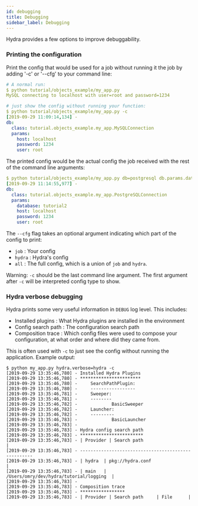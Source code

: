 ```yaml
---
id: debugging
title: Debugging
sidebar_label: Debugging
---
```

Hydra provides a few options to improve debuggability.

### Printing the configuration
Print the config that would be used for a job without running it the job by adding '-c' or '--cfg' to your command line:
```yaml
# A normal run:
$ python tutorial/objects_example/my_app.py
MySQL connecting to localhost with user=root and password=1234

# just show the config without running your function:
$ python tutorial/objects_example/my_app.py -c
[2019-09-29 11:09:14,134] -
db:
  class: tutorial.objects_example.my_app.MySQLConnection
  params:
    host: localhost
    password: 1234
    user: root
```
The printed config would be the actual config the job received with the rest of the command line arguments:
```yaml
$ python tutorial/objects_example/my_app.py db=postgresql db.params.database=tutorial2 -c
[2019-09-29 11:14:55,977] -
db:
  class: tutorial.objects_example.my_app.PostgreSQLConnection
  params:
    database: tutorial2
    host: localhost
    password: 1234
    user: root
```

The `--cfg` flag takes an optional argument indicating which part of the config to print:
* `job` : Your config 
* `hydra` : Hydra's config
* `all` : The full config, which is a union of `job` and `hydra`.

Warning: `-c` should be the last command line argument. The first argument after `-c` will be interpreted config type to show.

### Hydra verbose debugging
Hydra prints some very useful information in `DEBUG` log level.
This includes:
* Installed plugins : What Hydra plugins are installed in the environment 
* Config search path : The configuration search path
* Composition trace : Which config files were used to compose your configuration, at what order and where did they came from.

This is often used with `-c` to just see the config without running the application.
Example output:
```text
$ python my_app.py hydra.verbose=hydra -c
[2019-09-29 13:35:46,780] - Installed Hydra Plugins
[2019-09-29 13:35:46,780] - ***********************
[2019-09-29 13:35:46,780] -     SearchPathPlugin:
[2019-09-29 13:35:46,780] -     -----------------
[2019-09-29 13:35:46,781] -     Sweeper:
[2019-09-29 13:35:46,781] -     --------
[2019-09-29 13:35:46,782] -             BasicSweeper
[2019-09-29 13:35:46,782] -     Launcher:
[2019-09-29 13:35:46,782] -     ---------
[2019-09-29 13:35:46,783] -             BasicLauncher
[2019-09-29 13:35:46,783] -
[2019-09-29 13:35:46,783] - Hydra config search path
[2019-09-29 13:35:46,783] - ************************
[2019-09-29 13:35:46,783] - | Provider | Search path                           |
[2019-09-29 13:35:46,783] - ----------------------------------------------------
[2019-09-29 13:35:46,783] - | hydra  | pkg://hydra.conf                        |
[2019-09-29 13:35:46,783] - | main   | /Users/omry/dev/hydra/tutorial/logging  |
[2019-09-29 13:35:46,783] -
[2019-09-29 13:35:46,783] - Composition trace
[2019-09-29 13:35:46,783] - *****************
[2019-09-29 13:35:46,783] - | Provider | Search path     | File      |
```
